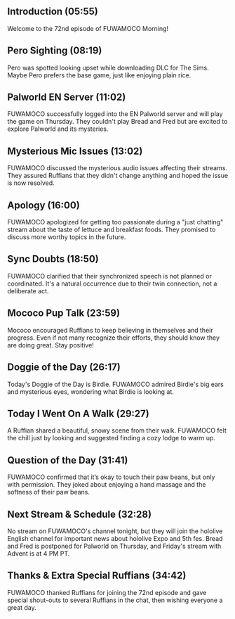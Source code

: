 ## Introduction (05:55)

Welcome to the 72nd episode of FUWAMOCO Morning!

## Pero Sighting (08:19)

Pero was spotted looking upset while downloading DLC for The Sims. Maybe Pero prefers the base game, just like enjoying plain rice.

## Palworld EN Server (11:02)

FUWAMOCO successfully logged into the EN Palworld server and will play the game on Thursday. They couldn't play Bread and Fred but are excited to explore Palworld and its mysteries.

## Mysterious Mic Issues (13:02)

FUWAMOCO discussed the mysterious audio issues affecting their streams. They assured Ruffians that they didn't change anything and hoped the issue is now resolved.

## Apology (16:00)

FUWAMOCO apologized for getting too passionate during a "just chatting" stream about the taste of lettuce and breakfast foods. They promised to discuss more worthy topics in the future.

## Sync Doubts (18:50)

FUWAMOCO clarified that their synchronized speech is not planned or coordinated. It's a natural occurrence due to their twin connection, not a deliberate act.

## Mococo Pup Talk (23:59)

Mococo encouraged Ruffians to keep believing in themselves and their progress. Even if not many recognize their efforts, they should know they are doing great. Stay positive!

## Doggie of the Day (26:17)

Today's Doggie of the Day is Birdie. FUWAMOCO admired Birdie's big ears and mysterious eyes, wondering what Birdie is looking at.

## Today I Went On A Walk (29:27)

A Ruffian shared a beautiful, snowy scene from their walk. FUWAMOCO felt the chill just by looking and suggested finding a cozy lodge to warm up.

## Question of the Day (31:41)

FUWAMOCO confirmed that it’s okay to touch their paw beans, but only with permission. They joked about enjoying a hand massage and the softness of their paw beans.

## Next Stream & Schedule (32:28)

No stream on FUWAMOCO's channel tonight, but they will join the hololive English channel for important news about hololive Expo and 5th fes. Bread and Fred is postponed for Palworld on Thursday, and Friday's stream with Advent is at 4 PM PT.

## Thanks & Extra Special Ruffians (34:42)

FUWAMOCO thanked Ruffians for joining the 72nd episode and gave special shout-outs to several Ruffians in the chat, then wishing everyone a great day.
